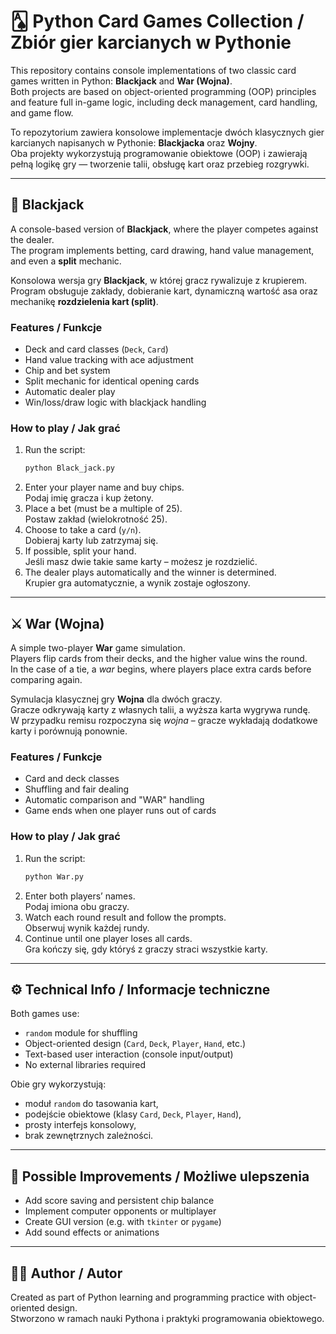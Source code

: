 # 🂡 Python Card Games Collection / Zbiór gier karcianych w Pythonie

This repository contains console implementations of two classic card games written in Python:
**Blackjack** and **War (Wojna)**.  
Both projects are based on object-oriented programming (OOP) principles and feature full in-game logic, including deck management, card handling, and game flow.

To repozytorium zawiera konsolowe implementacje dwóch klasycznych gier karcianych napisanych w Pythonie:
**Blackjacka** oraz **Wojny**.  
Oba projekty wykorzystują programowanie obiektowe (OOP) i zawierają pełną logikę gry — tworzenie talii, obsługę kart oraz przebieg rozgrywki.

---

## 🎰 Blackjack

A console-based version of **Blackjack**, where the player competes against the dealer.  
The program implements betting, card drawing, hand value management, and even a **split** mechanic.

Konsolowa wersja gry **Blackjack**, w której gracz rywalizuje z krupierem.  
Program obsługuje zakłady, dobieranie kart, dynamiczną wartość asa oraz mechanikę **rozdzielenia kart (split)**.

### Features / Funkcje
- Deck and card classes (`Deck`, `Card`)
- Hand value tracking with ace adjustment
- Chip and bet system
- Split mechanic for identical opening cards
- Automatic dealer play
- Win/loss/draw logic with blackjack handling

### How to play / Jak grać
1. Run the script:
   ```bash
   python Black_jack.py
   ```
2. Enter your player name and buy chips.  
   Podaj imię gracza i kup żetony.
3. Place a bet (must be a multiple of 25).  
   Postaw zakład (wielokrotność 25).
4. Choose to take a card (`y/n`).  
   Dobieraj karty lub zatrzymaj się.
5. If possible, split your hand.  
   Jeśli masz dwie takie same karty – możesz je rozdzielić.
6. The dealer plays automatically and the winner is determined.  
   Krupier gra automatycznie, a wynik zostaje ogłoszony.

---

## ⚔️ War (Wojna)

A simple two-player **War** game simulation.  
Players flip cards from their decks, and the higher value wins the round.  
In the case of a tie, a *war* begins, where players place extra cards before comparing again.

Symulacja klasycznej gry **Wojna** dla dwóch graczy.  
Gracze odkrywają karty z własnych talii, a wyższa karta wygrywa rundę.  
W przypadku remisu rozpoczyna się *wojna* – gracze wykładają dodatkowe karty i porównują ponownie.

### Features / Funkcje
- Card and deck classes
- Shuffling and fair dealing
- Automatic comparison and "WAR" handling
- Game ends when one player runs out of cards

### How to play / Jak grać
1. Run the script:
   ```bash
   python War.py
   ```
2. Enter both players’ names.  
   Podaj imiona obu graczy.
3. Watch each round result and follow the prompts.  
   Obserwuj wynik każdej rundy.
4. Continue until one player loses all cards.  
   Gra kończy się, gdy któryś z graczy straci wszystkie karty.

---

## ⚙️ Technical Info / Informacje techniczne

Both games use:
- `random` module for shuffling
- Object-oriented design (`Card`, `Deck`, `Player`, `Hand`, etc.)
- Text-based user interaction (console input/output)
- No external libraries required

Obie gry wykorzystują:
- moduł `random` do tasowania kart,  
- podejście obiektowe (klasy `Card`, `Deck`, `Player`, `Hand`),  
- prosty interfejs konsolowy,  
- brak zewnętrznych zależności.

---

## 🚀 Possible Improvements / Możliwe ulepszenia
- Add score saving and persistent chip balance  
- Implement computer opponents or multiplayer  
- Create GUI version (e.g. with `tkinter` or `pygame`)  
- Add sound effects or animations  

---

## 👨‍💻 Author / Autor
Created as part of Python learning and programming practice with object-oriented design.  
Stworzono w ramach nauki Pythona i praktyki programowania obiektowego.

